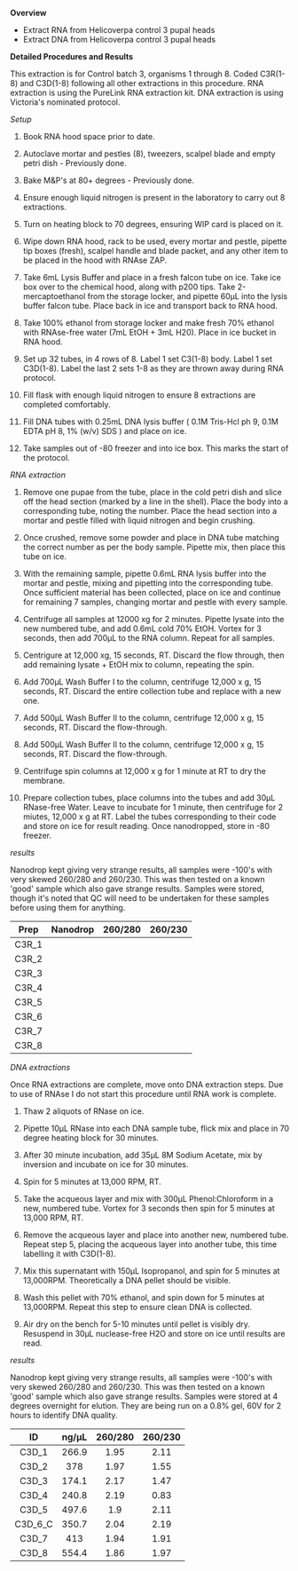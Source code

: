 **Overview**

+ Extract RNA from Helicoverpa control 3 pupal heads
+ Extract DNA from Helicoverpa control 3 pupal heads

**Detailed Procedures and Results**

This extraction is for Control batch 3, organisms 1 through 8. Coded C3R(1-8) and C3D(1-8) following all other extractions in this procedure. RNA extraction is using the PureLink RNA extraction kit. DNA extraction is using Victoria's nominated protocol.  

*Setup*

1. Book RNA hood space prior to date.

2. Autoclave mortar and pestles (8), tweezers, scalpel blade and empty petri dish - Previously done.

3. Bake M&P's at 80+ degrees - Previously done.

4. Ensure enough liquid nitrogen is present in the laboratory to carry out 8 extractions.

5. Turn on heating block to 70 degrees, ensuring WIP card is placed on it.

5. Wipe down RNA hood, rack to be used, every mortar and pestle, pipette tip boxes (fresh), scalpel handle and blade packet, and any other item to be placed in the hood with RNAse ZAP.

6. Take 6mL Lysis Buffer and place in a fresh falcon tube on ice. Take ice box over to the chemical hood, along with p200 tips. Take 2-mercaptoethanol from the storage locker, and pipette 60μL into the lysis buffer falcon tube. Place back in ice and transport back to RNA hood. 

7. Take 100% ethanol from storage locker and make fresh 70% ethanol with RNAse-free water (7mL EtOH + 3mL H20). Place in ice bucket in RNA hood. 

8. Set up 32 tubes, in 4 rows of 8. Label 1 set C3(1-8) body. Label 1 set C3D(1-8). Label the last 2 sets 1-8 as they are thrown away during RNA protocol. 

9. Fill flask with enough liquid nitrogen to ensure 8 extractions are completed comfortably.

10. Fill DNA tubes with 0.25mL DNA lysis buffer ( 0.1M Tris-Hcl ph 9, 0.1M EDTA pH 8, 1% (w/v) SDS ) and place on ice.

11. Take samples out of -80 freezer and into ice box. This marks the start of the protocol.

*RNA extraction*

1. Remove one pupae from the tube, place in the cold petri dish and slice off the head section (marked by a line in the shell). Place the body into a corresponding tube, noting the number. Place the head section into a mortar and pestle filled with liquid nitrogen and begin crushing.

2. Once crushed, remove some powder and place in DNA tube matching the correct number as per the body sample. Pipette mix, then place this tube on ice.
 
3. With the remaining sample, pipette 0.6mL RNA lysis buffer into the mortar and pestle, mixing and pipetting into the corresponding tube. Once sufficient material has been collected, place on ice and continue for remaining 7 samples, changing mortar and pestle with every sample. 

4. Centrifuge all samples at 12000 xg for 2 minutes. Pipette lysate into the new numbered tube, and add 0.6mL cold 70% EtOH. Vortex for 3 seconds, then add 700μL to the RNA column. Repeat for all samples.

5. Centrigure at 12,000 xg, 15 seconds, RT. Discard the flow through, then add remaining lysate + EtOH mix to column, repeating the spin.

6. Add 700μL Wash Buffer I to the column, centrifuge 12,000 x g, 15 seconds, RT. Discard the entire collection tube and replace with a new one. 

7. Add 500μL Wash Buffer II to the column, centrifuge 12,000 x g, 15 seconds, RT. Discard the flow-through.

8. Add 500μL Wash Buffer II to the column, centrifuge 12,000 x g, 15 seconds, RT. Discard the flow-through.

9. Centrifuge spin columns at 12,000 x g for 1 minute at RT to dry the membrane. 

10. Prepare collection tubes, place columns into the tubes and add 30μL RNase-free Water. Leave to incubate for 1 minute, then centrifuge for 2 miutes, 12,000 x g at RT. Label the tubes corresponding to their code and store on ice for result reading. Once nanodropped, store in -80 freezer. 

*results*

Nanodrop kept giving very strange results, all samples were -100's with very skewed 260/280 and 260/230. This was then tested on a known 'good' sample which also gave strange results. Samples were stored, though it's noted that QC will need to be undertaken for these samples before using them for anything.

|Prep|Nanodrop|260/280|260/230|
|:-----:|:-----:|:-----:|:-----:|
|C3R_1||||
|C3R_2||||
|C3R_3||||
|C3R_4||||
|C3R_5||||
|C3R_6||||
|C3R_7||||
|C3R_8||||


*DNA extractions* 

Once RNA extractions are complete, move onto DNA extraction steps. Due to use of RNAse I do not start this procedure until RNA work is complete.

1. Thaw 2 aliquots of RNase on ice. 

2. Pipette 10μL RNase into each DNA sample tube, flick mix and place in 70 degree heating block for 30 minutes. 

3. After 30 minute incubation, add 35μL 8M Sodium Acetate, mix by inversion and incubate on ice for 30 minutes. 

4. Spin for 5 minutes at 13,000 RPM, RT.

5. Take the acqueous layer and mix with 300μL Phenol:Chloroform in a new, numbered tube. Vortex for 3 seconds then spin for 5 minutes at 13,000 RPM, RT.

6. Remove the acqueous layer and place into another new, numbered tube. Repeat step 5, placing the acqueous layer into another tube, this time labelling it with C3D(1-8).

7. Mix this supernatant with 150μL Isopropanol, and spin for 5 minutes at 13,000RPM. Theoretically a DNA pellet should be visible. 

8. Wash this pellet with 70% ethanol, and spin down for 5 minutes at 13,000RPM. Repeat this step to ensure clean DNA is collected. 

9. Air dry on the bench for 5-10 minutes until pellet is visibly dry. Resuspend in 30μL nuclease-free H2O and store on ice until results are read. 

*results*

Nanodrop kept giving very strange results, all samples were -100's with very skewed 260/280 and 260/230. This was then tested on a known 'good' sample which also gave strange results. Samples were stored at 4 degrees overnight for elution. They are being run on a 0.8% gel, 60V for 2 hours to identify DNA quality.

|ID|ng/μL|260/280|260/230|
|:-----:|:-----:|:-----:|:-----:|
|C3D_1|266.9|1.95|2.11|
|C3D_2|378|1.97|1.55|
|C3D_3|174.1|2.17|1.47|
|C3D_4|240.8|2.19|0.83|
|C3D_5|497.6|1.9|2.11|
|C3D_6_C|350.7|2.04|2.19|
|C3D_7|413|1.94|1.91|
|C3D_8|554.4|1.86|1.97|

[](c3D1-8.tif)